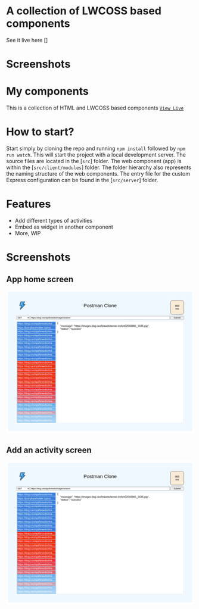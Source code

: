 # A collection of LWCOSS based components

See it live here []

# Screenshots



# My components
This is a collection of HTML and LWCOSS based components [`View Live`](https://aritram1.github.io/lwc-oss-my-components/)

# How to start?
Start simply by cloning the repo and running `npm install` followed by `npm run watch`. This will start the project with a local development server. 
The source files are located in the [`src`] folder. The web component (app) is within the [`src/client/modules`] folder. The folder hierarchy also represents the naming structure of the web components. The entry file for the custom Express configuration can be found in the [`src/server`] folder.

# Features
- Add different types of activities
- Embed as widget in another component
- More, WIP

# Screenshots

## App home screen
![AppHomePage.png](https://github.com/aritram1/lwc-rest-explorer/blob/main/src/client/modules/my/postman/Demo.png?raw=true)

## Add an activity screen
![AddNewActivity.png](https://github.com/aritram1/lwc-rest-explorer/blob/main/src/client/modules/my/postman/Demo.png?raw=true)